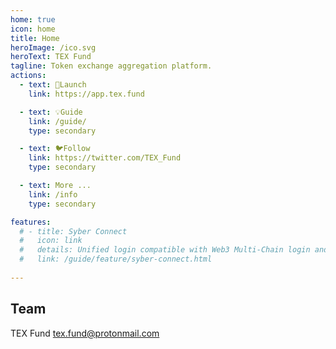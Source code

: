 ```yaml
---
home: true
icon: home
title: Home
heroImage: /ico.svg
heroText: TEX Fund
tagline: Token exchange aggregation platform.
actions:
  - text: 🚀Launch
    link: https://app.tex.fund

  - text: 💡Guide
    link: /guide/
    type: secondary

  - text: 🐦Follow
    link: https://twitter.com/TEX_Fund
    type: secondary 

  - text: More ...
    link: /info
    type: secondary 

features:
  # - title: Syber Connect
  #   icon: link
  #   details: Unified login compatible with Web3 Multi-Chain login and web2 OpenID login. 
  #   link: /guide/feature/syber-connect.html
 
---  
```


## Team
TEX Fund <tex.fund@protonmail.com>